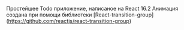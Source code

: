 Простейшее Todo приложение, написаное на React 16.2
Анимация создана при помощи библиотеки 
  [React-transition-group] (https://github.com/reactjs/react-transition-group)